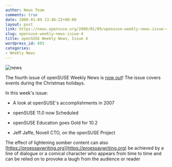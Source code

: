 ```yaml
---
author: News Team
comments: true
date: 2008-01-09 13:48:22+00:00
layout: post
link: https://news.opensuse.org/2008/01/09/opensuse-weekly-news-issue-4/
slug: opensuse-weekly-news-issue-4
title: openSUSE Weekly News, Issue 4
wordpress_id: 603
categories:
- Weekly News
---
```


![news](//news.opensuse.org/wp-content/uploads/2007/11/knewsticker.png)

The fourth issue of openSUSE Weekly News is [now out](//en.opensuse.org/OpenSUSE_Weekly_News/4)! The issue covers events during the Christmas holidays.

In this week's issue:



	
  * A look at openSUSE's accomplishments in 2007


	
  * openSUSE 11.0 now Scheduled


	
  * openSUSE Education goes Gold for 10.2


	
  * Jeff Jaffe, Novell CTO, on the openSUSE Project 



 The effect of lightening somber content can also [https://proessaywriting.org](https://proessaywriting.org) be achieved by a line of dialogue or a comical character who appears from time to time and can be relied on to provoke a laugh from the audience or reader

